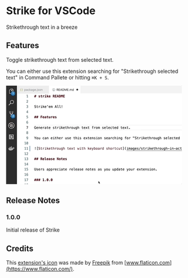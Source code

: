# Strike for VSCode

Strikethrough text in a breeze

## Features

Toggle strikethrough text from selected text.

You can either use this extension searching for "Strikethrough selected text" in Command Pallete or hitting `⌘K + S`.

![Strikethrough text with keyboard shortcut](images/strikethrough-in-action.gif)

## Release Notes

### 1.0.0

Initial release of Strike

## Credits

This [extension's icon](https://github.com/artdiniz/strike-vscode/blob/master/images/icon.png) was made by [Freepik](http://www.freepik.com) from [www.flaticon.com](https://www.flaticon.com/).
